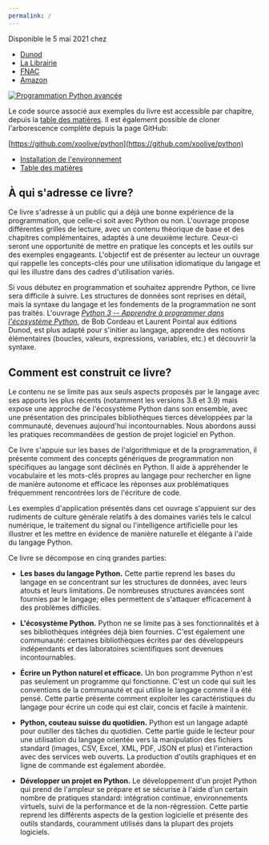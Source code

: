 ```yaml
---
permalink: /
---
```


<div class="buy">
Disponible le 5 mai 2021 chez
<ul>
  <li><a href="/">Dunod</a></li>
  <li><a href="https://www.lalibrairie.com/livres/programmation-python-avancee--guide-pour-une-pratique-efficace_0-7273076_9782100815982.html">La Librairie</a></li>
  <li><a href="https://livre.fnac.com/a15701475/Xavier-Olive-Programmation-Python-avancee-Guide-pour-une-pratique-elegante-et-efficace">FNAC</a></li>
  <li><a href="https://www.amazon.fr/dp/2100815989/">Amazon</a></li>
</ul>
</div>

<a href="https://www.amazon.fr/dp/2100815989/" class="logo">
  <img src="https://www.xoolive.org/python/_static/9782100815982_thumb.jpg"
       alt="Programmation Python avancée" />
</a>

Le code source associé aux exemples du livre est accessible par chapitre, depuis la [table des matières](/python/contents). Il est également possible de cloner l'arborescence complète depuis la page GitHub:

[https://github.com/xoolive/python](https://github.com/xoolive/python)

- [Installation de l'environnement](/python/installation)
- [Table des matières](/python/contents)

## À qui s'adresse ce livre?

Ce livre s'adresse à un public qui a déjà une bonne expérience de la programmation, que celle-ci soit avec Python ou non. L'ouvrage propose différentes grilles de lecture, avec un contenu théorique de base et des chapitres complémentaires, adaptés à une deuxième lecture. Ceux-ci seront une opportunité de mettre en pratique les concepts et les outils sur des exemples engageants. L'objectif est de présenter au lecteur un ouvrage qui rappelle les concepts-clés pour une utilisation idiomatique du langage et qui les illustre dans des cadres d'utilisation variés.

Si vous débutez en programmation et souhaitez apprendre Python, ce livre sera difficile à suivre. Les structures de données sont reprises en détail, mais la syntaxe du langage et les fondements de la programmation ne sont pas traités. L'ouvrage [_Python 3 -- Apprendre à programmer dans l'écosystème Python_](https://www.dunod.com/sciences-techniques/python-3-apprendre-programmer-dans-ecosysteme-python), de Bob Cordeau et Laurent Pointal aux éditions Dunod, est plus adapté pour s'initier au langage, apprendre des notions élémentaires (boucles, valeurs, expressions, variables, etc.) et découvrir la syntaxe.

## Comment est construit ce livre?

Le contenu ne se limite pas aux seuls aspects proposés par le langage avec ses apports les plus récents (notamment les versions 3.8 et 3.9) mais expose une approche de l'écosystème Python dans son ensemble, avec une présentation des principales bibliothèques tierces développées par la communauté, devenues aujourd'hui incontournables. Nous abordons aussi les pratiques recommandées de gestion de projet logiciel en Python.

Ce livre s'appuie sur les bases de l'algorithmique et de la programmation, il présente comment des concepts génériques de programmation non spécifiques au langage sont déclinés en Python. Il aide à appréhender le vocabulaire et les mots-clés propres au langage pour rechercher en ligne de manière autonome et efficace les réponses aux problématiques fréquemment rencontrées lors de l'écriture de code.

Les exemples d'application présentés dans cet ouvrage s'appuient sur des rudiments de culture générale relatifs à des domaines variés tels le calcul numérique, le traitement du signal ou l'intelligence artificielle pour les illustrer et les mettre en évidence de manière naturelle et élégante à l'aide du langage Python.

Ce livre se décompose en cinq grandes parties:

- **Les bases du langage Python.** Cette partie reprend les bases du langage en se concentrant sur les structures de données, avec leurs atouts et leurs limitations. De nombreuses structures avancées sont fournies par le langage; elles permettent de s'attaquer efficacement à des problèmes difficiles.

- **L'écosystème Python.** Python ne se limite pas à ses fonctionnalités et à ses bibliothèques intégrées déjà bien fournies. C'est également une communauté: certaines bibliothèques écrites par des développeurs indépendants et des laboratoires scientifiques sont devenues incontournables.

- **Écrire un Python naturel et efficace.** Un bon programme Python n'est pas seulement un programme qui fonctionne. C'est un code qui suit les conventions de la communauté et qui utilise le langage comme il a été pensé. Cette partie présente comment exploiter les caractéristiques du langage pour écrire un code qui est clair, concis et facile à maintenir.

- **Python, couteau suisse du quotidien.** Python est un langage adapté pour outiller des tâches du quotidien. Cette partie guide le lecteur pour une utilisation du langage orientée vers la manipulation des fichiers standard (images, CSV, Excel, XML, PDF, JSON et plus) et l'interaction avec des services web ouverts. La production d'outils graphiques et en ligne de commande est également abordée.

- **Développer un projet en Python.** Le développement d'un projet Python qui prend de l'ampleur se prépare et se sécurise à l'aide d'un certain nombre de pratiques standard: intégration continue, environnements virtuels, suivi de la performance et de la non-régression. Cette partie reprend les différents aspects de la gestion logicielle et présente des outils standards, couramment utilisés dans la plupart des projets logiciels.
